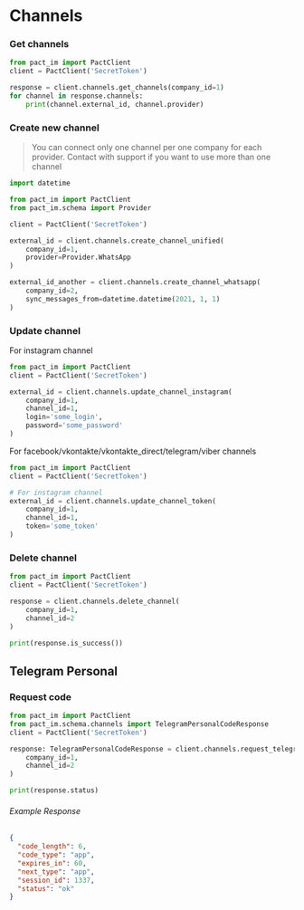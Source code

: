 # Channels


### Get channels

```python
from pact_im import PactClient
client = PactClient('SecretToken')

response = client.channels.get_channels(company_id=1)
for channel in response.channels:
    print(channel.external_id, channel.provider)
```

### Create new channel

> You can connect only one channel per one company for each provider. Contact with support if you want to use more than one channel


```python
import datetime

from pact_im import PactClient
from pact_im.schema import Provider

client = PactClient('SecretToken')

external_id = client.channels.create_channel_unified(
    company_id=1,
    provider=Provider.WhatsApp
)

external_id_another = client.channels.create_channel_whatsapp(
    company_id=2,
    sync_messages_from=datetime.datetime(2021, 1, 1)
)
```

### Update channel

For instagram channel

```python
from pact_im import PactClient
client = PactClient('SecretToken')

external_id = client.channels.update_channel_instagram(
    company_id=1,
    channel_id=1,
    login='some_login',
    password='some_password'
)

```

For facebook/vkontakte/vkontakte_direct/telegram/viber channels

```python
from pact_im import PactClient
client = PactClient('SecretToken')

# For instagram channel
external_id = client.channels.update_channel_token(
    company_id=1,
    channel_id=1,
    token='some_token'
)

```

### Delete channel

```python
from pact_im import PactClient
client = PactClient('SecretToken')

response = client.channels.delete_channel(
    company_id=1,
    channel_id=2
)

print(response.is_success())

```


## Telegram Personal
### Request code

```python
from pact_im import PactClient
from pact_im.schema.channels import TelegramPersonalCodeResponse
client = PactClient('SecretToken')

response: TelegramPersonalCodeResponse = client.channels.request_telegram_personal_code(
    company_id=1,
    channel_id=2
)

print(response.status)
```

###### Example Response
```json
{
  "code_length": 6,
  "code_type": "app",
  "expires_in": 60,
  "next_type": "app",
  "session_id": 1337,
  "status": "ok"
}
```
